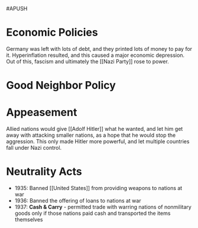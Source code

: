 #APUSH 
# Economic Policies
Germany was left with lots of debt, and they printed lots of money to pay for it. Hyperinflation resulted, and this caused a major economic depression. Out of this, fascism and ultimately the [[Nazi Party]] rose to power.
# Good Neighbor Policy
# Appeasement
Allied nations would give [[Adolf Hitler]] what he wanted, and let him get away with attacking smaller nations, as a hope that he would stop the aggression. This only made Hitler more powerful, and let multiple countries fall under Nazi control.
# Neutrality Acts
- 1935: Banned [[United States]] from providing weapons to nations at war
- 1936: Banned the offering of loans to nations at war
- 1937: **Cash & Carry** - permitted trade with warring nations of nonmilitary goods only if those nations paid cash and transported the items themselves
